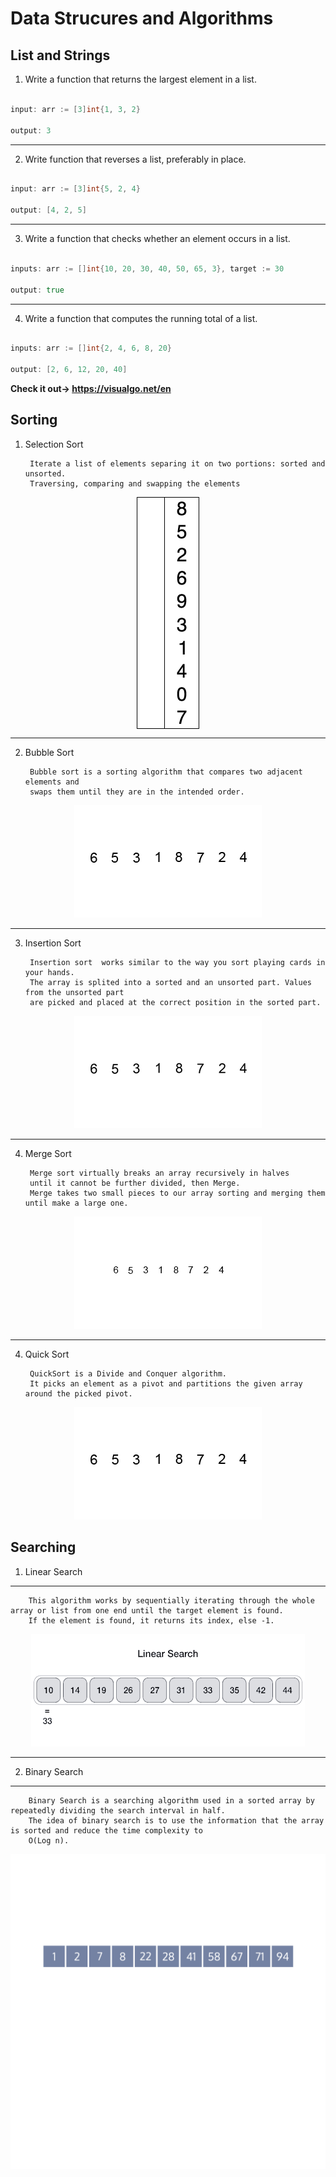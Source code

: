 # Data Strucures and Algorithms

## List and Strings

1. Write a function that returns the largest element in a list.

```go

input: arr := [3]int{1, 3, 2}

output: 3

```

***

2. Write function that reverses a list, preferably in place.

```go

input: arr := [3]int{5, 2, 4}

output: [4, 2, 5]

```

***

3. Write a function that checks whether an element occurs in a list.

```go

inputs: arr := []int{10, 20, 30, 40, 50, 65, 3}, target := 30

output: true

```

***

4. Write a function that computes the running total of a list.

```go

inputs: arr := []int{2, 4, 6, 8, 20}

output: [2, 6, 12, 20, 40]


```

**Check it out-> <https://visualgo.net/en>**

## Sorting

1. Selection Sort

        Iterate a list of elements separing it on two portions: sorted and unsorted. 
        Traversing, comparing and swapping the elements

<p align="center"><img src="https://github.com/WesleyTavaresDev/DataStructureAndAlgorithmProblems/blob/main/assets/Selection-Sort-example.gif" align="center"/></p>

***

2. Bubble Sort

        Bubble sort is a sorting algorithm that compares two adjacent elements and 
        swaps them until they are in the intended order.
       
<p align="center"><img src="https://github.com/WesleyTavaresDev/DataStructureAndAlgorithmProblems/blob/main/assets/Bubble-sort-example.gif"/>
</p>

***

3. Insertion Sort

        Insertion sort  works similar to the way you sort playing cards in your hands. 
        The array is splited into a sorted and an unsorted part. Values from the unsorted part 
        are picked and placed at the correct position in the sorted part.
        
<p align="center"><img src="https://github.com/WesleyTavaresDev/DataStructureAndAlgorithmProblems/blob/main/assets/Insertion-sort-example.gif"/></p>

***

4. Merge Sort 

        Merge sort virtually breaks an array recursively in halves
        until it cannot be further divided, then Merge.
        Merge takes two small pieces to our array sorting and merging them until make a large one.
        
<p align="center"><img src="https://github.com/WesleyTavaresDev/DataStructureAndAlgorithmProblems/blob/main/assets/Merge-sort-example.gif"/></p>        

***

4. Quick Sort

        QuickSort is a Divide and Conquer algorithm. 
        It picks an element as a pivot and partitions the given array around the picked pivot.
        
<p align="center"><img src="https://github.com/WesleyTavaresDev/DataStructureAndAlgorithmProblems/blob/main/assets/Quicksort-example.gif"/></p>   

## Searching

1. Linear Search

***
        This algorithm works by sequentially iterating through the whole array or list from one end until the target element is found. 
        If the element is found, it returns its index, else -1.
<p align="center"><img src="https://github.com/WesleyTavaresDev/DataStructureAndAlgorithmProblems/blob/main/assets/Linear-Search-example.gif" /></p>

***
2. Binary Search

***
        Binary Search is a searching algorithm used in a sorted array by repeatedly dividing the search interval in half. 
        The idea of binary search is to use the information that the array is sorted and reduce the time complexity to 
        O(Log n).
<p align="center"><img src="https://github.com/WesleyTavaresDev/DataStructureAndAlgorithmProblems/blob/main/assets/Binary-Search-example.gif" /></p>
